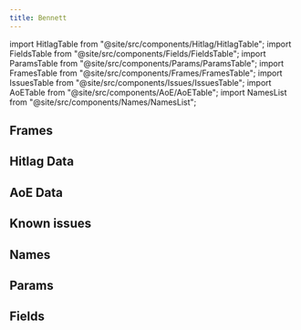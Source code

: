 ```yaml
---
title: Bennett
---
```


import HitlagTable from "@site/src/components/Hitlag/HitlagTable";
import FieldsTable from "@site/src/components/Fields/FieldsTable";
import ParamsTable from "@site/src/components/Params/ParamsTable";
import FramesTable from "@site/src/components/Frames/FramesTable";
import IssuesTable from "@site/src/components/Issues/IssuesTable";
import AoETable from "@site/src/components/AoE/AoETable";
import NamesList from "@site/src/components/Names/NamesList";

## Frames

<FramesTable character="bennett" />

## Hitlag Data

<HitlagTable character="bennett" />

## AoE Data

<AoETable character="bennett" />

## Known issues

<IssuesTable character="bennett" />

## Names

<NamesList character="bennet" />

## Params

<ParamsTable character="bennett" />

## Fields

<FieldsTable character="bennett" />
